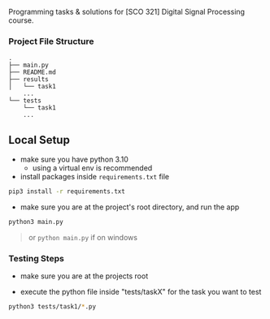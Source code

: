 Programming tasks & solutions for \[SCO 321\] Digital Signal Processing course.

### Project File Structure
```
.
├── main.py
├── README.md
├── results
│   └── task1
    ...
└── tests
    └── task1
    ...
```

## Local Setup
- make sure you have python 3.10
    - using a virtual env is recommended
- install packages inside `requirements.txt` file

```bash
pip3 install -r requirements.txt
```

- make sure you are at the project's root directory, and run the app

```bash
python3 main.py
```

> or `python main.py` if on windows

### Testing Steps
- make sure you are at the projects root

- execute the python file inside "tests/taskX" for the task you want to test
```bash
python3 tests/task1/*.py
```